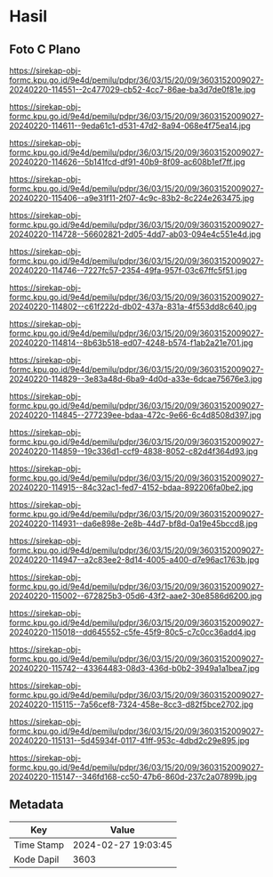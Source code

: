 # Hasil

## Foto C Plano

https://sirekap-obj-formc.kpu.go.id/9e4d/pemilu/pdpr/36/03/15/20/09/3603152009027-20240220-114551--2c477029-cb52-4cc7-86ae-ba3d7de0f81e.jpg

https://sirekap-obj-formc.kpu.go.id/9e4d/pemilu/pdpr/36/03/15/20/09/3603152009027-20240220-114611--9eda61c1-d531-47d2-8a94-068e4f75ea14.jpg

https://sirekap-obj-formc.kpu.go.id/9e4d/pemilu/pdpr/36/03/15/20/09/3603152009027-20240220-114626--5b141fcd-df91-40b9-8f09-ac608b1ef7ff.jpg

https://sirekap-obj-formc.kpu.go.id/9e4d/pemilu/pdpr/36/03/15/20/09/3603152009027-20240220-115406--a9e31f11-2f07-4c9c-83b2-8c224e263475.jpg

https://sirekap-obj-formc.kpu.go.id/9e4d/pemilu/pdpr/36/03/15/20/09/3603152009027-20240220-114728--56602821-2d05-4dd7-ab03-094e4c551e4d.jpg

https://sirekap-obj-formc.kpu.go.id/9e4d/pemilu/pdpr/36/03/15/20/09/3603152009027-20240220-114746--7227fc57-2354-49fa-957f-03c67ffc5f51.jpg

https://sirekap-obj-formc.kpu.go.id/9e4d/pemilu/pdpr/36/03/15/20/09/3603152009027-20240220-114802--c61f222d-db02-437a-831a-4f553dd8c640.jpg

https://sirekap-obj-formc.kpu.go.id/9e4d/pemilu/pdpr/36/03/15/20/09/3603152009027-20240220-114814--8b63b518-ed07-4248-b574-f1ab2a21e701.jpg

https://sirekap-obj-formc.kpu.go.id/9e4d/pemilu/pdpr/36/03/15/20/09/3603152009027-20240220-114829--3e83a48d-6ba9-4d0d-a33e-6dcae75676e3.jpg

https://sirekap-obj-formc.kpu.go.id/9e4d/pemilu/pdpr/36/03/15/20/09/3603152009027-20240220-114845--277239ee-bdaa-472c-9e66-6c4d8508d397.jpg

https://sirekap-obj-formc.kpu.go.id/9e4d/pemilu/pdpr/36/03/15/20/09/3603152009027-20240220-114859--19c336d1-ccf9-4838-8052-c82d4f364d93.jpg

https://sirekap-obj-formc.kpu.go.id/9e4d/pemilu/pdpr/36/03/15/20/09/3603152009027-20240220-114915--84c32ac1-fed7-4152-bdaa-892206fa0be2.jpg

https://sirekap-obj-formc.kpu.go.id/9e4d/pemilu/pdpr/36/03/15/20/09/3603152009027-20240220-114931--da6e898e-2e8b-44d7-bf8d-0a19e45bccd8.jpg

https://sirekap-obj-formc.kpu.go.id/9e4d/pemilu/pdpr/36/03/15/20/09/3603152009027-20240220-114947--a2c83ee2-8d14-4005-a400-d7e96ac1763b.jpg

https://sirekap-obj-formc.kpu.go.id/9e4d/pemilu/pdpr/36/03/15/20/09/3603152009027-20240220-115002--672825b3-05d6-43f2-aae2-30e8586d6200.jpg

https://sirekap-obj-formc.kpu.go.id/9e4d/pemilu/pdpr/36/03/15/20/09/3603152009027-20240220-115018--dd645552-c5fe-45f9-80c5-c7c0cc36add4.jpg

https://sirekap-obj-formc.kpu.go.id/9e4d/pemilu/pdpr/36/03/15/20/09/3603152009027-20240220-115742--43364483-08d3-436d-b0b2-3949a1a1bea7.jpg

https://sirekap-obj-formc.kpu.go.id/9e4d/pemilu/pdpr/36/03/15/20/09/3603152009027-20240220-115115--7a56cef8-7324-458e-8cc3-d82f5bce2702.jpg

https://sirekap-obj-formc.kpu.go.id/9e4d/pemilu/pdpr/36/03/15/20/09/3603152009027-20240220-115131--5d45934f-0117-41ff-953c-4dbd2c29e895.jpg

https://sirekap-obj-formc.kpu.go.id/9e4d/pemilu/pdpr/36/03/15/20/09/3603152009027-20240220-115147--346fd168-cc50-47b6-860d-237c2a07899b.jpg


## Metadata

| Key        | Value               |
| ---------- | ------------------- |
| Time Stamp | 2024-02-27 19:03:45 |
| Kode Dapil | 3603                |



